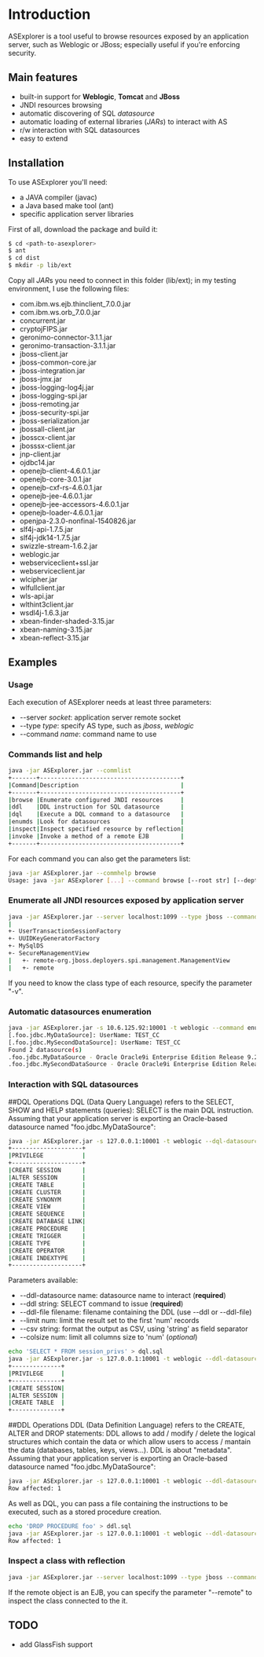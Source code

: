 # Introduction #

ASExplorer is a tool useful to browse resources exposed by an application server, 
such as Weblogic or JBoss; especially useful if you're enforcing security.

## Main features ##
* built-in support for **Weblogic**, **Tomcat** and **JBoss**
* JNDI resources browsing
* automatic discovering of SQL *datasource*
* automatic loading of external libraries (*JARs*) to interact with AS
* r/w interaction with SQL datasources
* easy to extend

## Installation

To use ASExplorer you'll need:

* a JAVA compiler (javac)
* a Java based make tool (ant)
* specific application server libraries

First of all, download the package and build it:
```bash
$ cd <path-to-asexplorer>
$ ant
$ cd dist
$ mkdir -p lib/ext
```

Copy all *JAR*s you need to connect in this folder (lib/ext); in my testing environment, I use the following files:

* com.ibm.ws.ejb.thinclient_7.0.0.jar
* com.ibm.ws.orb_7.0.0.jar
* concurrent.jar
* cryptojFIPS.jar
* geronimo-connector-3.1.1.jar
* geronimo-transaction-3.1.1.jar
* jboss-client.jar
* jboss-common-core.jar
* jboss-integration.jar
* jboss-jmx.jar
* jboss-logging-log4j.jar
* jboss-logging-spi.jar
* jboss-remoting.jar
* jboss-security-spi.jar
* jboss-serialization.jar
* jbossall-client.jar
* jbosscx-client.jar
* jbosssx-client.jar
* jnp-client.jar
* ojdbc14.jar
* openejb-client-4.6.0.1.jar
* openejb-core-3.0.1.jar
* openejb-cxf-rs-4.6.0.1.jar
* openejb-jee-4.6.0.1.jar
* openejb-jee-accessors-4.6.0.1.jar
* openejb-loader-4.6.0.1.jar
* openjpa-2.3.0-nonfinal-1540826.jar
* slf4j-api-1.7.5.jar
* slf4j-jdk14-1.7.5.jar
* swizzle-stream-1.6.2.jar
* weblogic.jar
* webserviceclient+ssl.jar
* webserviceclient.jar
* wlcipher.jar
* wlfullclient.jar
* wls-api.jar
* wlthint3client.jar
* wsdl4j-1.6.3.jar
* xbean-finder-shaded-3.15.jar
* xbean-naming-3.15.jar
* xbean-reflect-3.15.jar

## Examples ##

### Usage

Each execution of ASExplorer needs at least three parameters:

* --server *socket*: application server remote socket
* --type *type*: specify AS type, such as *jboss*, *weblogic*
* --command *name*: command name to use

### Commands list and help

```bash
java -jar ASExplorer.jar --commlist
+-------+----------------------------------------+
|Command|Description                             |
+-------+----------------------------------------+
|browse |Enumerate configured JNDI resources     |
|ddl    |DDL instruction for SQL datasource      |
|dql    |Execute a DQL command to a datasource   |
|enumds |Look for datasources                    |
|inspect|Inspect specified resource by reflection|
|invoke |Invoke a method of a remote EJB         |
+-------+----------------------------------------+
```

For each command you can also get the parameters list:

```bash
java -jar ASExplorer.jar --commhelp browse
Usage: java -jar ASExplorer [...] --command browse [--root str] [--depth num]
```

### Enumerate all JNDI resources exposed by application server ###

```bash
java -jar ASExplorer.jar --server localhost:1099 --type jboss --command browse
|
+- UserTransactionSessionFactory
+- UUIDKeyGeneratorFactory
+- MySqlDS
+- SecureManagementView
|   +- remote-org.jboss.deployers.spi.management.ManagementView
|   +- remote
```

If you need to know the class type of each resource, specify the parameter "-v".


### Automatic datasources enumeration ###

```bash 
java -jar ASExplorer.jar -s 10.6.125.92:10001 -t weblogic --command enumds
[.foo.jdbc.MyDataSource]: UserName: TEST_CC
[.foo.jdbc.MySecondDataSource]: UserName: TEST_CC
Found 2 datasource(s)
.foo.jdbc.MyDataSource - Oracle Oracle9i Enterprise Edition Release 9.2.0.8.0 - 64bit
.foo.jdbc.MySecondDataSource - Oracle Oracle9i Enterprise Edition Release 9.2.0.8.0 - 64bit
```

### Interaction with SQL datasources

##DQL Operations
DQL (Data Query Language) refers to the SELECT, SHOW and HELP statements (queries): SELECT is the main DQL instruction.
Assuming that your application server is exporting an Oracle-based datasource named "foo.jdbc.MyDataSource":

```bash
java -jar ASExplorer.jar -s 127.0.0.1:10001 -t weblogic --dql-datasource foo.jdbc.MyDataSource --command dql --dql 'SELECT * FROM session_privs'
+--------------------+
|PRIVILEGE           |
+--------------------+
|CREATE SESSION      |
|ALTER SESSION       |
|CREATE TABLE        |
|CREATE CLUSTER      |
|CREATE SYNONYM      |
|CREATE VIEW         |
|CREATE SEQUENCE     |
|CREATE DATABASE LINK|
|CREATE PROCEDURE    |
|CREATE TRIGGER      |
|CREATE TYPE         |
|CREATE OPERATOR     |
|CREATE INDEXTYPE    |
+--------------------+
```

Parameters available:

* --ddl-datasource name: datasource name to interact (**required**)
* --ddl string: SELECT command to issue (**required**)
* --ddl-file filename: filename containing the DDL (use --ddl or --ddl-file)
* --limit num: limit the result set to the first 'num' records
* --csv string: format the output as CSV, using 'string' as field separator
* --colsize num: limit all columns size to 'num' (*optional*)

```bash
echo 'SELECT * FROM session_privs' > dql.sql
java -jar ASExplorer.jar -s 127.0.0.1:10001 -t weblogic --ddl-datasource foo.jdbc.MyDataSource --command ddl --ddl-file dql.sql --limit 3
+--------------+
|PRIVILEGE     |
+--------------+
|CREATE SESSION|
|ALTER SESSION |
|CREATE TABLE  |
+--------------+
```

##DDL Operations
DDL (Data Definition Language) refers to the CREATE, ALTER and DROP statements: DDL allows to add / modify / delete the logical structures which contain the data or which allow users to access / mantain the data (databases, tables, keys, views...). DDL is about "metadata".
Assuming that your application server is exporting an Oracle-based datasource named "foo.jdbc.MyDataSource":

```bash
java -jar ASExplorer.jar -s 127.0.0.1:10001 -t weblogic --ddl-datasource foo.jdbc.MyDataSource --command ddl --ddl "update customer set key=1 where value=2"
Row affected: 1
```

As well as DQL, you can pass a file containing the instructions to be executed, such as a stored procedure creation.
```bash
echo 'DROP PROCEDURE foo' > ddl.sql
java -jar ASExplorer.jar -s 127.0.0.1:10001 -t weblogic --ddl-datasource foo.jdbc.MyDataSource --command ddl --ddl-file ddl.sql
Row affected: 1
```

### Inspect a class with reflection ###

```bash
java -jar ASExplorer.jar --server localhost:1099 --type jboss --command inspect --class jmx/invoker
```

If the remote object is an EJB, you can specify the parameter "--remote" to inspect the class connected to the it.

## TODO ##
* add GlassFish support
